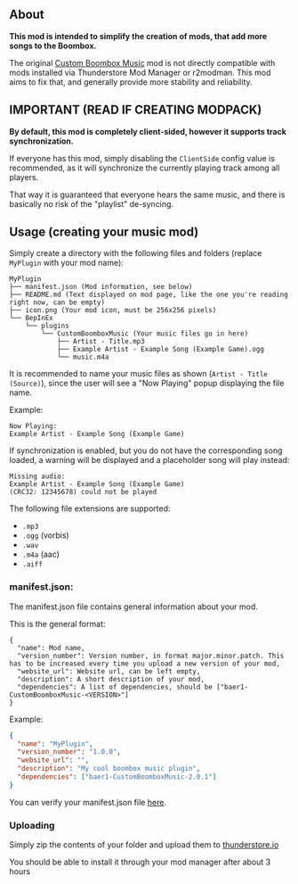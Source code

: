 ## About

**This mod is intended to simplify the creation of mods, that add more songs to the Boombox.**

The original [Custom Boombox Music](https://thunderstore.io/c/lethal-company/p/Steven/Custom_Boombox_Music/) mod is not directly compatible with mods installed via Thunderstore Mod Manager or r2modman. This mod aims to fix that, and generally provide more stability and reliability.

## IMPORTANT (READ IF CREATING MODPACK)

**By default, this mod is completely client-sided, however it supports track synchronization.**

If everyone has this mod, simply disabling the `ClientSide` config value is recommended, as it will synchronize the currently playing track among all players.

That way it is guaranteed that everyone hears the same music, and there is basically no risk of the "playlist" de-syncing.

## Usage (creating your music mod)

Simply create a directory with the following files and folders (replace `MyPlugin` with your mod name):

```
MyPlugin
├── manifest.json (Mod information, see below)
├── README.md (Text displayed on mod page, like the one you're reading right now, can be empty)
├── icon.png (Your mod icon, must be 256x256 pixels)
└── BepInEx
    └── plugins
        └── CustomBoomboxMusic (Your music files go in here)
            ├── Artist - Title.mp3
            ├── Example Artist - Example Song (Example Game).ogg
            └── music.m4a
```

It is recommended to name your music files as shown (`Artist - Title (Source)`), since the user will see a "Now Playing" popup displaying the file name.

Example:
```
Now Playing:
Example Artist - Example Song (Example Game)
```

If synchronization is enabled, but you do not have the corresponding song loaded, a warning will be displayed and a placeholder song will play instead:
```
Missing audio:
Example Artist - Example Song (Example Game)
(CRC32: 12345678) could not be played
```

The following file extensions are supported:
 - `.mp3`
 - `.ogg` (vorbis)
 - `.wav`
 - `.m4a` (aac)
 - `.aiff`

### manifest.json:

The manifest.json file contains general information about your mod.

This is the general format:

```
{
  "name": Mod name,
  "version_number": Version number, in format major.minor.patch. This has to be increased every time you upload a new version of your mod,
  "website_url": Website url, can be left empty,
  "description": A short description of your mod,
  "dependencies": A list of dependencies, should be ["baer1-CustomBoomboxMusic-<VERSION>"]
}
```

Example:

```json
{
  "name": "MyPlugin",
  "version_number": "1.0.0",
  "website_url": "",
  "description": "My cool boombox music plugin",
  "dependencies": ["baer1-CustomBoomboxMusic-2.0.1"]
}
```

You can verify your manifest.json file [here](https://thunderstore.io/tools/manifest-v1-validator/).

### Uploading

Simply zip the contents of your folder and upload them to [thunderstore.io](https://thunderstore.io/package/create/)

You should be able to install it through your mod manager after about 3 hours
